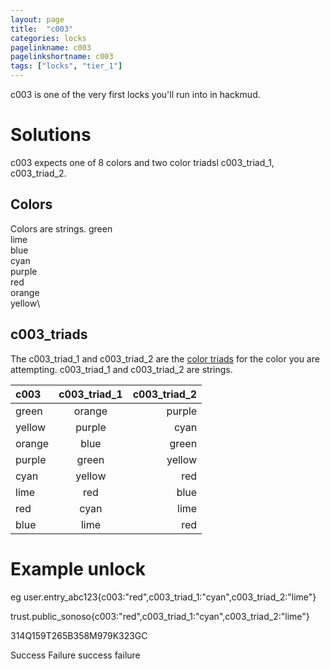 ```yaml
---
layout: page
title:  "c003"
categories: locks
pagelinkname: c003
pagelinkshortname: c003
tags: ["locks", "tier_1"]
---
```


c003 is one of the very first locks you'll run into in hackmud.

# Solutions

c003 expects one of 8 colors and two color triadsl c003_triad_1, c003_triad_2.

## Colors
Colors are strings.
green\
lime\
blue\
cyan\
purple\
red\
orange\
yellow\

## c003_triads

The c003_triad_1 and c003_triad_2 are the [color triads](https://en.wikipedia.org/wiki/Color_scheme#Triadic) for the color you are attempting. c003_triad_1 and c003_triad_2 are strings.

| c003| c003_triad_1 | c003_triad_2|
|:--- | :----: | ---: |
|green	| orange	| purple |
|yellow	| purple	| cyan |
|orange	| blue	| green |
|purple	| green	| yellow |
|cyan	| yellow	| red |
|lime	| red		| blue |
|red		| cyan	| lime |
|blue	| lime	| red |

# Example unlock

eg user.entry_abc123{c003:"red",c003_triad_1:"cyan",c003_triad_2:"lime"}

trust.public_sonoso{c003:"red",c003_triad_1:"cyan",c003_triad_2:"lime"}

314Q159T265B358M979K323GC

Success Failure success failure